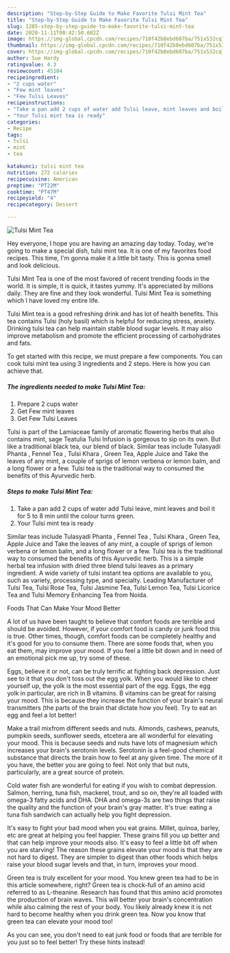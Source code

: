 ```yaml
---
description: "Step-by-Step Guide to Make Favorite Tulsi Mint Tea"
title: "Step-by-Step Guide to Make Favorite Tulsi Mint Tea"
slug: 1205-step-by-step-guide-to-make-favorite-tulsi-mint-tea
date: 2020-11-11T00:42:50.602Z
image: https://img-global.cpcdn.com/recipes/710f42b8ebd607ba/751x532cq70/tulsi-mint-tea-recipe-main-photo.jpg
thumbnail: https://img-global.cpcdn.com/recipes/710f42b8ebd607ba/751x532cq70/tulsi-mint-tea-recipe-main-photo.jpg
cover: https://img-global.cpcdn.com/recipes/710f42b8ebd607ba/751x532cq70/tulsi-mint-tea-recipe-main-photo.jpg
author: Sue Hardy
ratingvalue: 4.3
reviewcount: 45184
recipeingredient:
- "2 cups water"
- "Few mint leaves"
- "Few Tulsi Leaves"
recipeinstructions:
- "Take a pan add 2 cups of water add Tulsi leave, mint leaves and boil it for 5 to 8 min until the colour turns green."
- "Your Tulsi mint tea is ready"
categories:
- Recipe
tags:
- tulsi
- mint
- tea

katakunci: tulsi mint tea 
nutrition: 272 calories
recipecuisine: American
preptime: "PT22M"
cooktime: "PT47M"
recipeyield: "4"
recipecategory: Dessert

---
```



![Tulsi Mint Tea](https://img-global.cpcdn.com/recipes/710f42b8ebd607ba/751x532cq70/tulsi-mint-tea-recipe-main-photo.jpg)

Hey everyone, I hope you are having an amazing day today. Today, we're going to make a special dish, tulsi mint tea. It is one of my favorites food recipes. This time, I'm gonna make it a little bit tasty. This is gonna smell and look delicious.

Tulsi Mint Tea is one of the most favored of recent trending foods in the world. It is simple, it is quick, it tastes yummy. It's appreciated by millions daily. They are fine and they look wonderful. Tulsi Mint Tea is something which I have loved my entire life.

Tulsi Mint tea is a good refreshing drink and has lot of health benefits. This tea contains Tulsi (holy basil) which is helpful for reducing stress, anxiety. Drinking tulsi tea can help maintain stable blood sugar levels. It may also improve metabolism and promote the efficient processing of carbohydrates and fats.


To get started with this recipe, we must prepare a few components. You can cook tulsi mint tea using 3 ingredients and 2 steps. Here is how you can achieve that.

<!--inarticleads1-->

##### The ingredients needed to make Tulsi Mint Tea:

1. Prepare 2 cups water
1. Get Few mint leaves
1. Get Few Tulsi Leaves


Tulsi is part of the Lamiaceae family of aromatic flowering herbs that also contains mint, sage Teatulia Tulsi Infusion is gorgeous to sip on its own. But like a traditional black tea, our blend of black. Similar teas include Tulasyadi Phanta , Fennel Tea , Tulsi Khara , Green Tea, Apple Juice and Take the leaves of any mint, a couple of sprigs of lemon verbena or lemon balm, and a long flower or a few. Tulsi tea is the traditional way to consumed the benefits of this Ayurvedic herb. 

<!--inarticleads2-->

##### Steps to make Tulsi Mint Tea:

1. Take a pan add 2 cups of water add Tulsi leave, mint leaves and boil it for 5 to 8 min until the colour turns green.
1. Your Tulsi mint tea is ready


Similar teas include Tulasyadi Phanta , Fennel Tea , Tulsi Khara , Green Tea, Apple Juice and Take the leaves of any mint, a couple of sprigs of lemon verbena or lemon balm, and a long flower or a few. Tulsi tea is the traditional way to consumed the benefits of this Ayurvedic herb. This is a simple herbal tea infusion with dried three blend tulsi leaves as a primary ingredient. A wide variety of tulsi instant tea options are available to you, such as variety, processing type, and specialty. Leading Manufacturer of Tulsi Tea, Tulsi Rose Tea, Tulsi Jasmine Tea, Tulsi Lemon Tea, Tulsi Licorice Tea and Tulsi Memory Enhancing Tea from Noida. 

Foods That Can Make Your Mood Better


A lot of us have been taught to believe that comfort foods are terrible and should be avoided. However, if your comfort food is candy or junk food this is true. Other times, though, comfort foods can be completely healthy and it's good for you to consume them. There are some foods that, when you eat them, may improve your mood. If you feel a little bit down and in need of an emotional pick me up, try some of these.

Eggs, believe it or not, can be truly terrific at fighting back depression. Just see to it that you don't toss out the egg yolk. When you would like to cheer yourself up, the yolk is the most essential part of the egg. Eggs, the egg yolk in particular, are rich in B vitamins. B vitamins can be great for raising your mood. This is because they increase the function of your brain's neural transmitters (the parts of the brain that dictate how you feel). Try to eat an egg and feel a lot better!

Make a trail mixfrom different seeds and nuts. Almonds, cashews, peanuts, pumpkin seeds, sunflower seeds, etcetera are all wonderful for elevating your mood. This is because seeds and nuts have lots of magnesium which increases your brain's serotonin levels. Serotonin is a feel-good chemical substance that directs the brain how to feel at any given time. The more of it you have, the better you are going to feel. Not only that but nuts, particularly, are a great source of protein.

Cold water fish are wonderful for eating if you wish to combat depression. Salmon, herring, tuna fish, mackerel, trout, and so on, they're all loaded with omega-3 fatty acids and DHA. DHA and omega-3s are two things that raise the quality and the function of your brain's gray matter. It's true: eating a tuna fish sandwich can actually help you fight depression. 

It's easy to fight your bad mood when you eat grains. Millet, quinoa, barley, etc are great at helping you feel happier. These grains fill you up better and that can help improve your moods also. It's easy to feel a little bit off when you are starving! The reason these grains elevate your mood is that they are not hard to digest. They are simpler to digest than other foods which helps raise your blood sugar levels and that, in turn, improves your mood.

Green tea is truly excellent for your mood. You knew green tea had to be in this article somewhere, right? Green tea is chock-full of an amino acid referred to as L-theanine. Research has found that this amino acid promotes the production of brain waves. This will better your brain's concentration while also calming the rest of your body. You likely already knew it is not hard to become healthy when you drink green tea. Now you know that green tea can elevate your mood too!

As you can see, you don't need to eat junk food or foods that are terrible for you just so to feel better! Try  these hints  instead!

